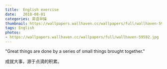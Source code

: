 ```yaml
---
title:  English exercise
date:   2018-08-01
categories: 英语早操
thumbnail: https://wallpapers.wallhaven.cc/wallpapers/full/wallhaven-59592.jpg
tags: English
photos:
- https://wallpapers.wallhaven.cc/wallpapers/full/wallhaven-59592.jpg
---
```


"Great things are done by a series of small things brought together."
<p>成就大事，源于点滴的积累。</p>
